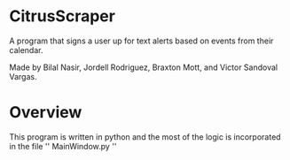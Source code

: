 # CitrusScraper
A program that signs a user up for text alerts based on events from their calendar.

Made by Bilal Nasir, Jordell Rodriguez, Braxton Mott, and Victor Sandoval Vargas. 


# Overview
This program is written in python and the most of the logic is incorporated in the file 
'' MainWindow.py ''

